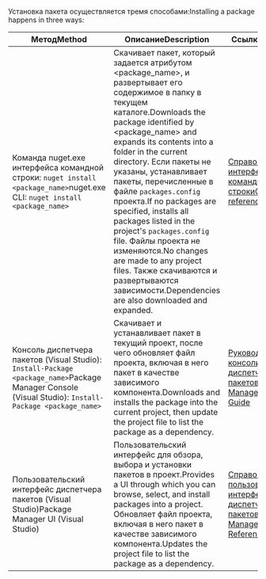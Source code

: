 <span data-ttu-id="f6eaf-101">Установка пакета осуществляется тремя способами:</span><span class="sxs-lookup"><span data-stu-id="f6eaf-101">Installing a package happens in three ways:</span></span>

| <span data-ttu-id="f6eaf-102">Метод</span><span class="sxs-lookup"><span data-stu-id="f6eaf-102">Method</span></span> | <span data-ttu-id="f6eaf-103">Описание</span><span class="sxs-lookup"><span data-stu-id="f6eaf-103">Description</span></span> | <span data-ttu-id="f6eaf-104">Ссылка</span><span class="sxs-lookup"><span data-stu-id="f6eaf-104">Reference</span></span> |
| --- | --- | --- |
| <span data-ttu-id="f6eaf-105">Команда nuget.exe интерфейса командной строки: `nuget install <package_name>`</span><span class="sxs-lookup"><span data-stu-id="f6eaf-105">nuget.exe CLI: `nuget install <package_name>`</span></span> | <span data-ttu-id="f6eaf-106">Скачивает пакет, который задается атрибутом \<package_name\>, и развертывает его содержимое в папку в текущем каталоге.</span><span class="sxs-lookup"><span data-stu-id="f6eaf-106">Downloads the package identified by \<package_name\> and expands its contents into a folder in the current directory.</span></span> <span data-ttu-id="f6eaf-107">Если пакеты не указаны, устанавливает пакеты, перечисленные в файле `packages.config` проекта.</span><span class="sxs-lookup"><span data-stu-id="f6eaf-107">If no packages are specified, installs all packages listed in the project's `packages.config` file.</span></span> <span data-ttu-id="f6eaf-108">Файлы проекта не изменяются.</span><span class="sxs-lookup"><span data-stu-id="f6eaf-108">No changes are made to any project files.</span></span> <span data-ttu-id="f6eaf-109">Также скачиваются и развертываются зависимости.</span><span class="sxs-lookup"><span data-stu-id="f6eaf-109">Dependencies are also downloaded and expanded.</span></span> | [<span data-ttu-id="f6eaf-110">Справочник по интерфейсу командной строки</span><span class="sxs-lookup"><span data-stu-id="f6eaf-110">CLI reference</span></span>](../tools/nuget-exe-CLI-Reference.md) |
| <span data-ttu-id="f6eaf-111">Консоль диспетчера пакетов (Visual Studio): `Install-Package <package_name>`</span><span class="sxs-lookup"><span data-stu-id="f6eaf-111">Package Manager Console (Visual Studio): `Install-Package <package_name>`</span></span> | <span data-ttu-id="f6eaf-112">Скачивает и устанавливает пакет в текущий проект, после чего обновляет файл проекта, включая в него пакет в качестве зависимого компонента.</span><span class="sxs-lookup"><span data-stu-id="f6eaf-112">Downloads and installs the package into the current project, then update the project file to list the package as a dependency.</span></span> | [<span data-ttu-id="f6eaf-113">Руководство по консоли диспетчера пакетов</span><span class="sxs-lookup"><span data-stu-id="f6eaf-113">Package Manager Console Guide</span></span>](../tools/Package-Manager-Console.md) |
| <span data-ttu-id="f6eaf-114">Пользовательский интерфейс диспетчера пакетов (Visual Studio)</span><span class="sxs-lookup"><span data-stu-id="f6eaf-114">Package Manager UI (Visual Studio)</span></span> | <span data-ttu-id="f6eaf-115">Пользовательский интерфейс для обзора, выбора и установки пакетов в проект.</span><span class="sxs-lookup"><span data-stu-id="f6eaf-115">Provides a UI through which you can browse, select, and install packages into a project.</span></span> <span data-ttu-id="f6eaf-116">Обновляет файл проекта, включая в него пакет в качестве зависимого компонента.</span><span class="sxs-lookup"><span data-stu-id="f6eaf-116">Updates the project file to list the package as a dependency.</span></span> | [<span data-ttu-id="f6eaf-117">Справочник по пользовательскому интерфейсу диспетчера пакетов</span><span class="sxs-lookup"><span data-stu-id="f6eaf-117">Package Manager UI Reference</span></span>](../tools/Package-Manager-UI.md) |